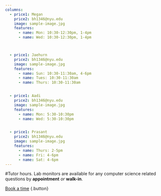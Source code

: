 ```yaml
---
columns:
  - price1: Megan
    price2: bh1346@nyu.edu
    image: sample-image.jpg
    features:
      - name: Mon: 10:30-12:30pm, 1-4pm
      - name: Wed: 10:30-12:30pm, 1-4pm



  - price1: Jaehurn
    price2: bh1346@nyu.edu
    image: sample-image.jpg
    features:
      - name: Sun: 10:30-11:30am, 4-6pm
      - name: Tues: 10:30-11:30am  
      - name: Thurs: 10:30-11:30am   


  - price1: Aadi
    price2: bh1346@nyu.edu
    image: sample-image.jpg
    features:
      - name: Mon: 5:30-10:30pm
      - name: Wed: 5:30-10:30pm


  - price1: Prasant
    price2: bh1346@nyu.edu
    image: sample-image.jpg
    features:
      - name: Thurs: 2-5pm
      - name: Fri: 4-6pm
      - name: Sat: 4-6pm
---
```

#Tutor hours.
Lab monitors are available for any computer science related questions by **appointment** *or* **walk-in**.


[Book a time](/appointments) {.button}
